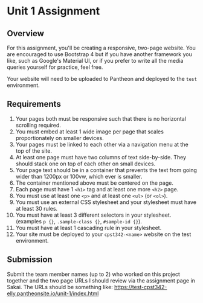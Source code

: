 # Unit 1 Assignment

## Overview
For this assignment, you'll be creating a responsive, two-page website. You are encouraged to use Bootstrap 4 but if you have another framework you like, such as Google's Material UI, or if you prefer to write all the media queries yourself for practice, feel free.

Your website will need to be uploaded to Pantheon and deployed to the `test` environment.

## Requirements

1. Your pages both must be responsive such that there is no horizontal scrolling required.
1. You must embed at least 1 wide image per page that scales proportionately on smaller devices.
1. Your pages must be linked to each other via a navigation menu at the top of the site.
1. At least one page must have two columns of text side-by-side. They should stack one on top of each other on small devices.
1. Your page text should be in a container that prevents the text from going wider than 1200px or 100vw, which ever is smaller.
1. The container mentioned above must be centered on the page.
1. Each page must have 1 `<h1>` tag and at least one more `<h2>` page.
1. You must use at least one `<p>` and at least one `<ul>` (or `<ol>`).
1. You must use an external CSS stylesheet and your stylesheet must have at least 30 rules.
1. You must have at least 3 different selectors in your stylesheet. (examples `p {}`, `.sample-class {}`, `#sample-id {}`).
1. You must have at least 1 cascading rule in your stylesheet.
1. Your site must be deployed to your `cpst342-<name>` website on the test environment.

## Submission
Submit the team member names (up to 2) who worked on this project together and the two page URLs I should review via the assignment page in Sakai. The URLs should be something like:
<https://test-cpst342-elly.pantheonsite.io/unit-1/index.html>